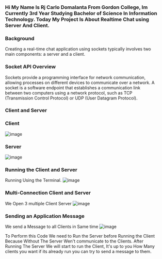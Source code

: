### Hi My Name Is Rj Carlo Domalanta From Gordon College, Im Currently 3rd Year Studying Bachelor of Science In Information Technology. Today My Project Is About Realtime Chat using Server And Client.

### Background
Creating a real-time chat application using sockets typically involves two main components: a server and a client. 

### Socket API Overview
Sockets provide a programming interface for network communication, allowing processes on different devices to communicate over a network. A socket is a software endpoint that establishes a communication link between two computers using a network protocol, such as TCP (Transmission Control Protocol) or UDP (User Datagram Protocol).

### Client and Server
### Client
![image](https://github.com/Vishnuuuuuuuu/Vishnuuuuuuuu/assets/93633481/d6bd599a-c4d0-4d84-8c6e-43a08cced6b7)

### Server 
![image](https://github.com/Vishnuuuuuuuu/Vishnuuuuuuuu/assets/93633481/bb3c1694-ba81-411a-86c1-2262a714d543)

### Running the Client and Server
Running Using the Terminal.
![image](https://github.com/Vishnuuuuuuuu/Vishnuuuuuuuu/assets/93633481/2d040a56-d12a-48d9-b207-139298bd1db7)

### Multi-Connection Client and Server
We Open 3 multiple Client Server
![image](https://github.com/Vishnuuuuuuuu/Vishnuuuuuuuu/assets/93633481/13c5aaf5-5261-4d3d-a809-ef985ddfa42d)

### Sending an Application Message
We send a Message to all Clients in Same time
![image](https://github.com/Vishnuuuuuuuu/Vishnuuuuuuuu/assets/93633481/f84981f6-c378-4d8c-883a-bb23dbd3f9bf)

To Perform this Code We need to Run the Server before Running the Client Because Without The Server Wen't communicate to the Clients. After Running The Server We will start to run the Client, It's up to you How Many clients you want if its already run you can try to send a message to them.






